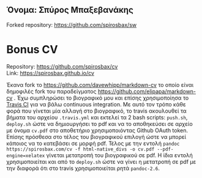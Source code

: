 ## Όνομα: Σπύρος Μπαξεβανάκης

Forked repository: https://github.com/spirosbax/sw

# Bonus CV
Repository: https://github.com/spirosbax/cv  
Link: https://spirosbax.github.io/cv

Έκανα fork το https://github.com/davewhipp/markdown-cv το οποίο είναι δημοφιλές fork του παραδείγματος https://github.com/elipapa/markdown-cv .
Έχω συμπληρώσει το βιογραφικό μου και επίσης χρησιμοποίησα το [Travis CI](https://travis-ci.org/) για να βάλω continuous integration.
Με αυτό τον τρόπο κάθε φορά που γίνεται μία αλλαγή στο βιογραφικό, το travis ακουλουθεί τα βήματα του αρχείου `.travis.yml` και εκτελεί τα
2 bash scripts: `push.sh`, `deploy.sh` ώστε να δημιουργήσει το pdf και να το αποθηκεύσει σε αρχείο με όνομα `cv.pdf` στο αποθετήριο χρησιμοποιόντας Github OΑuth token.
Επίσης πρόσθεσα στο τέλος του βιογραφικού επιλογή ώστε να μπορεί κάποιος να το κατεβάσει σε μορφή pdf.
Τέλος με την εντολή `pandoc https://spirosbax.com/cv -f html-native_divs -o cv.pdf --pdf-engine=xelatex` γίνεται μετατροπή του βιογραφικού σε pdf.
Η ίδια εντολή χρησιμοποιείται και από το `deploy.sh` ώστε να γίνει η μετατροπή σε pdf με την διαφορά ότι στο travis χρησιμοποιείται ρητά `pandoc-2.6`.
